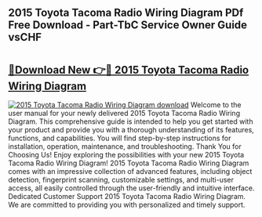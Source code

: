 ## 2015 Toyota Tacoma Radio Wiring Diagram PDf Free Download - Part-TbC Service Owner Guide vsCHF

# <h2><a href="http://dfjti4k.blite.top/?on=2015+Toyota+Tacoma+Radio+Wiring+Diagram">🔗Download New 👉🔴 2015 Toyota Tacoma Radio Wiring Diagram</a></h2>

[![2015 Toyota Tacoma Radio Wiring Diagram download](https://i.imgur.com/lujVjoI.png)](http://dfjti4k.blite.top/?on=2015+Toyota+Tacoma+Radio+Wiring+Diagram)
Welcome to the user manual for your newly delivered 2015 Toyota Tacoma Radio Wiring Diagram. This comprehensive guide is intended to help you get started with your product and provide you with a thorough understanding of its features, functions, and capabilities. You will find step-by-step instructions for installation, operation, maintenance, and troubleshooting. Thank You for Choosing Us! Enjoy exploring the possibilities with your new 2015 Toyota Tacoma Radio Wiring Diagram! 2015 Toyota Tacoma Radio Wiring Diagram comes with an impressive collection of advanced features, including object detection, fingerprint scanning, customizable settings, and multi-user access, all easily controlled through the user-friendly and intuitive interface. Dedicated Customer Support 2015 Toyota Tacoma Radio Wiring Diagram. We are committed to providing you with personalized and timely support.
